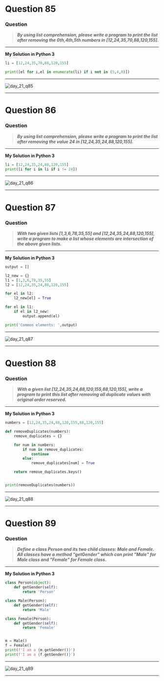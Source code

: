 # Question 85

### **Question**

> **_By using list comprehension, please write a program to print the list after removing the 0th,4th,5th numbers in [12,24,35,70,88,120,155]._**

---


**My Solution in Python 3**

```python
li = [12,24,35,70,88,120,155]

print([el for i,el in enumerate(li) if i not in (5,4,0)])
```
---
![day_21_q85](https://github.com/0KvinayK0/python-100-exercises/assets/126001522/ce4c8832-137c-4e26-bba4-14ef6408199b)

---

# Question 86

### **Question**

> **_By using list comprehension, please write a program to print the list after removing the value 24 in [12,24,35,24,88,120,155]._**

---

**My Solution in Python 3**

```python
li = [12,24,35,24,88,120,155]
print([i for i in li if i != 24])
```

---

![day_21_q86](https://github.com/0KvinayK0/python-100-exercises/assets/126001522/31e24343-365a-440d-aa66-f07cc8853437)

---

# Question 87

### **Question**

> **_With two given lists [1,3,6,78,35,55] and [12,24,35,24,88,120,155], write a program to make a list whose elements are intersection of the above given lists._**

---


**My Solution in Python 3**

```python
output = []

l2_new = {}
l1 = [1,3,6,78,35,55]
l2 = [12,24,35,24,88,120,155]

for el in l2:
	l2_new[el] = True

for el in l1:
	if el in l2_new:
		output.append(el)

print('Common elements: ',output)
```

---
![day_21_q87](https://github.com/0KvinayK0/python-100-exercises/assets/126001522/816542b7-a66e-4a7b-bbb5-729c97c5c0fc)

---

# Question 88

### **Question**

> **_With a given list [12,24,35,24,88,120,155,88,120,155], write a program to print this list after removing all duplicate values with original order reserved._**

---

**My Solution in Python 3**

```python
numbers = [12,24,35,24,88,120,155,88,120,155]

def removeDuplicates(numbers):
	remove_duplicates = {}

	for num in numbers:
		if num in remove_duplicates:
			continue
		else:
			remove_duplicates[num] = True

	return remove_duplicates.keys()


print(removeDuplicates(numbers))
```

---
![day_21_q88](https://github.com/0KvinayK0/python-100-exercises/assets/126001522/ea42c366-ab65-48f9-bb4f-b408f4730f89)

---


# Question 89

### **Question**

> **_Define a class Person and its two child classes: Male and Female. All classes have a method "getGender" which can print "Male" for Male class and "Female" for Female class._**

---

**My Solution in Python 3**

```python
class Person(object):
	def getGender(self):
		return 'Person'

class Male(Person):
	def getGender(self):
		return 'Male'

class Female(Person):
	def getGender(self):
		return 'Female'


m = Male()
f = Female()
print(f'I am a {m.getGender()}')
print(f'I am a {f.getGender()}')
```

---
![day_21_q89](https://github.com/0KvinayK0/python-100-exercises/assets/126001522/e1c0f7c4-0a77-445e-9785-f5a060d460ee)

---
